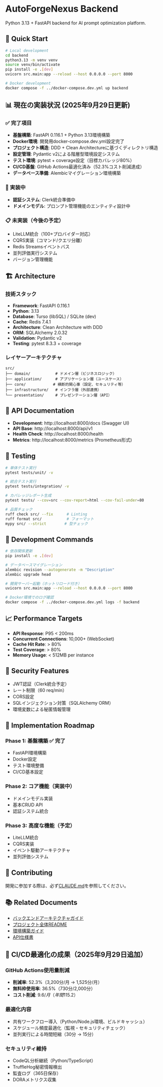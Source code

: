 # AutoForgeNexus Backend

Python 3.13 + FastAPI backend for AI prompt optimization platform.

## 🚀 Quick Start

```bash
# Local development
cd backend
python3.13 -m venv venv
source venv/bin/activate
pip install -e .[dev]
uvicorn src.main:app --reload --host 0.0.0.0 --port 8000

# Docker development
docker compose -f ../docker-compose.dev.yml up backend
```

## 📊 現在の実装状況 (2025年9月29日更新)

### ✅ 完了項目

- **基盤構築**: FastAPI 0.116.1 + Python 3.13環境構築
- **Docker環境**: 開発用docker-compose.dev.yml設定完了
- **プロジェクト構造**: DDD + Clean Architectureに基づくディレクトリ構造
- **設定管理**: Pydantic v2による階層型環境設定システム
- **テスト環境**: pytest + coverage設定（目標カバレッジ80%）
- **CI/CD基盤**: GitHub Actions最適化済み（52.3%コスト削減達成）
- **データベース準備**: Alembicマイグレーション環境構築

### 🚧 実装中

- **認証システム**: Clerk統合準備中
- **ドメインモデル**: プロンプト管理機能のエンティティ設計中

### 📋 未実装（今後の予定）

- LiteLLM統合（100+プロバイダー対応）
- CQRS実装（コマンド/クエリ分離）
- Redis Streamsイベントバス
- 並列評価実行システム
- バージョン管理機能

## 🏗️ Architecture

### 技術スタック

- **Framework**: FastAPI 0.116.1
- **Python**: 3.13
- **Database**: Turso (libSQL) / SQLite (dev)
- **Cache**: Redis 7.4.1
- **Architecture**: Clean Architecture with DDD
- **ORM**: SQLAlchemy 2.0.32
- **Validation**: Pydantic v2
- **Testing**: pytest 8.3.3 + coverage

### レイヤーアーキテクチャ

```
src/
├── domain/           # ドメイン層（ビジネスロジック）
├── application/      # アプリケーション層（ユースケース）
├── core/            # 横断的関心事（設定、セキュリティ等）
├── infrastructure/   # インフラ層（外部連携）
└── presentation/     # プレゼンテーション層（API）
```

## 📡 API Documentation

- **Development**: http://localhost:8000/docs (Swagger UI)
- **API Base**: http://localhost:8000/api/v1
- **Health Check**: http://localhost:8000/health
- **Metrics**: http://localhost:8000/metrics (Prometheus形式)

## 🧪 Testing

```bash
# 単体テスト実行
pytest tests/unit/ -v

# 統合テスト実行
pytest tests/integration/ -v

# カバレッジレポート生成
pytest tests/ --cov=src --cov-report=html --cov-fail-under=80

# 品質チェック
ruff check src/ --fix      # Linting
ruff format src/           # フォーマット
mypy src/ --strict        # 型チェック
```

## 🔧 Development Commands

```bash
# 依存関係更新
pip install -e .[dev]

# データベースマイグレーション
alembic revision --autogenerate -m "Description"
alembic upgrade head

# 開発サーバー起動（ホットリロード付き）
uvicorn src.main:app --reload --host 0.0.0.0 --port 8000

# Docker環境でのログ確認
docker compose -f ../docker-compose.dev.yml logs -f backend
```

## 📈 Performance Targets

- **API Response**: P95 < 200ms
- **Concurrent Connections**: 10,000+ (WebSocket)
- **Cache Hit Rate**: > 80%
- **Test Coverage**: > 80%
- **Memory Usage**: < 512MB per instance

## 🔐 Security Features

- JWT認証（Clerk統合予定）
- レート制限（60 req/min）
- CORS設定
- SQLインジェクション対策（SQLAlchemy ORM）
- 環境変数による秘匿情報管理

## 📝 Implementation Roadmap

### Phase 1: 基盤構築 ✅ 完了

- FastAPI環境構築
- Docker設定
- テスト環境整備
- CI/CD基本設定

### Phase 2: コア機能（実装中）

- ドメインモデル実装
- 基本CRUD API
- 認証システム統合

### Phase 3: 高度な機能（予定）

- LiteLLM統合
- CQRS実装
- イベント駆動アーキテクチャ
- 並列評価システム

## 🤝 Contributing

開発に参加する際は、必ず[CLAUDE.md](./CLAUDE.md)を参照してください。

## 📚 Related Documents

- [バックエンドアーキテクチャガイド](./CLAUDE.md)
- [プロジェクト全体README](../README.md)
- [環境構築ガイド](../docs/setup/DOCKER_ENVIRONMENT_SETUP.md)
- [API仕様書](../docs/api/)

## 🚀 CI/CD最適化の成果（2025年9月29日追加）

### GitHub Actions使用量削減

- **削減率**: 52.3%（3,200分/月 → 1,525分/月）
- **無料枠使用率**: 36.5%（730分/2,000分）
- **コスト削減**: $9.6/月（年間$115.2）

### 最適化内容

- 共有ワークフロー導入（Python/Node.js環境、ビルドキャッシュ）
- スケジュール頻度最適化（監視・セキュリティチェック）
- 並列実行による時間短縮（30分 → 15分）

### セキュリティ維持

- CodeQL分析継続（Python/TypeScript）
- TruffleHog秘密情報検出
- 監査ログ（365日保存）
- DORAメトリクス収集
